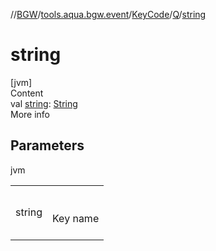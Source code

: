 //[BGW](../../../../index.md)/[tools.aqua.bgw.event](../../index.md)/[KeyCode](../index.md)/[Q](index.md)/[string](string.md)



# string  
[jvm]  
Content  
val [string](string.md): [String](https://kotlinlang.org/api/latest/jvm/stdlib/kotlin/-string/index.html)  
More info  


## Parameters  
  
jvm  
  
| | |
|---|---|
| <a name="tools.aqua.bgw.event/KeyCode.Q/string/#/PointingToDeclaration/"></a>string| <a name="tools.aqua.bgw.event/KeyCode.Q/string/#/PointingToDeclaration/"></a><br><br>Key name<br><br>|
  
  



